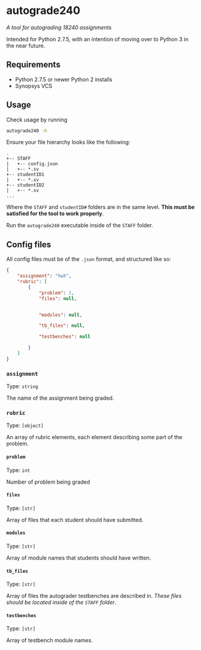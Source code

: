# autograde240
*A tool for autograding 18240 assignments*

Intended for Python 2.7.5, with an intention of moving over to Python 3 in the
near future.

## Requirements
- Python 2.7.5 or newer Python 2 installs
- Synopsys VCS

## Usage
Check usage by running
```bash
autograde240 -h
```

Ensure your file hierarchy looks like the following:
```
.
+-- STAFF
|   +-- config.json
|   +-- *.sv
+-- studentID1
|   +-- *.sv
+-- studentID2
|   +-- *.sv
...
```
Where the `STAFF` and `studentID#` folders are in the same level. **This must be
satisfied for the tool to work properly**.

Run the `autograde240` executable inside of the `STAFF` folder.

## Config files
All config files must be of the `.json` format, and structured like so:
```json
{
    "assignment": "hwX",
    "rubric": [
        {
            "problem": 1,
            "files": null,


            "modules": null,

            "tb_files": null,

            "testbenches": null

        }
    ]
}
```
### `assignment`
Type: `string`

The name of the assignment being graded.

### `rubric`
Type: `[object]`

An array of rubric elements, each element describing some part of the problem.

#### `problem`
Type: `int`

Number of problem being graded

#### `files`
Type: `[str]`

Array of files that each student should have submitted.

#### `modules`
Type: `[str]`

Array of module names that students should have written.

#### `tb_files`
Type: `[str]`

Array of files the autograder testbenches are described in. *These files should
be located inside of the `STAFF` folder*.

#### `testbenches`
Type: `[str]`

Array of testbench module names.

